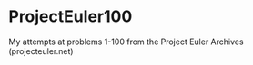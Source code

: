 # ProjectEuler100
My attempts at problems 1-100 from the Project Euler Archives (projecteuler.net) 

